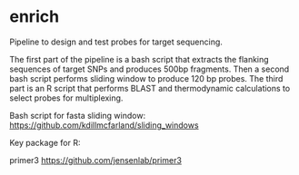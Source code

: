 # enrich
Pipeline to design and test probes for target sequencing.

The first part of the pipeline is a bash script that extracts the flanking sequences of target SNPs and produces 500bp fragments. Then a second bash script performs sliding window to produce 120 bp probes. The third part is an R script that performs BLAST and thermodynamic calculations to select probes for multiplexing.

Bash script for fasta sliding window:
https://github.com/kdillmcfarland/sliding_windows

Key package for R:

primer3
https://github.com/jensenlab/primer3
